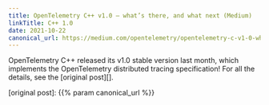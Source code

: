 ```yaml
---
title: OpenTelemetry C++ v1.0 — what’s there, and what next (Medium)
linkTitle: C++ 1.0
date: 2021-10-22
canonical_url: https://medium.com/opentelemetry/opentelemetry-c-v1-0-whats-there-and-what-next-67e7392aa239
---
```


OpenTelemetry C++ released its v1.0 stable version last month, which implements
the OpenTelemetry distributed tracing specification! For all the details, see
the [original post][].

[original post]: {{% param canonical_url %}}
